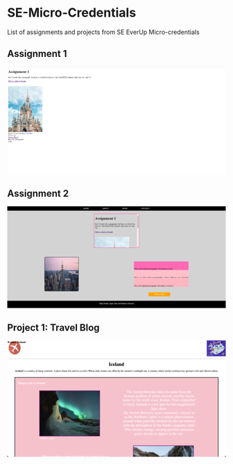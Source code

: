 # SE-Micro-Credentials

List of assignments and projects from SE EverUp Micro-credentials

## Assignment 1

<img src="Assignment1/Assignment1ScreenShot.png">

## Assignment 2

<img src="Assignment2/Assignment2ScreenShot.png">

## Project 1: Travel Blog

<img src = "Travel Blog/websiteSS.png">
